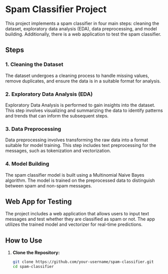 # Spam Classifier Project

This project implements a spam classifier in four main steps: cleaning the dataset, exploratory data analysis (EDA), data preprocessing, and model building. Additionally, there is a web application to test the spam classifier.

## Steps

### 1. Cleaning the Dataset

The dataset undergoes a cleaning process to handle missing values, remove duplicates, and ensure the data is in a suitable format for analysis.

### 2. Exploratory Data Analysis (EDA)

Exploratory Data Analysis is performed to gain insights into the dataset. This step involves visualizing and summarizing the data to identify patterns and trends that can inform the subsequent steps.

### 3. Data Preprocessing

Data preprocessing involves transforming the raw data into a format suitable for model training. This step includes text preprocessing for the messages, such as tokenization and vectorization.

### 4. Model Building

The spam classifier model is built using a Multinomial Naive Bayes algorithm. The model is trained on the preprocessed data to distinguish between spam and non-spam messages.

## Web App for Testing

The project includes a web application that allows users to input text messages and test whether they are classified as spam or not. The app utilizes the trained model and vectorizer for real-time predictions.

## How to Use

1. **Clone the Repository:**
   ```bash
   git clone https://github.com/your-username/spam-classifier.git
   cd spam-classifier

